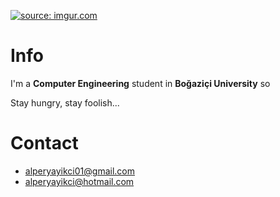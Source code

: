 <a href='http://imgur.com/mzOHfiD'><img src='http://i.imgur.com/mzOHfiD.jpg?1' title='source: imgur.com' /></a>

# Info #

I'm a **Computer Engineering** student in **Boğaziçi University** so

Stay hungry, stay foolish...


# Contact #

  * alperyayikci01@gmail.com
  * alperyayikci@hotmail.com